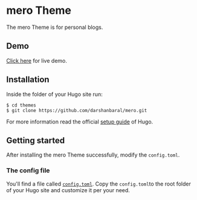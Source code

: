 # mero Theme

The mero Theme is for personal blogs.

## Demo

[Click here](https://merodemo.netlify.app/) for live demo.

## Installation

Inside the folder of your Hugo site run:

    $ cd themes
    $ git clone https://github.com/darshanbaral/mero.git

For more information read the official [setup guide](//gohugo.io/overview/installing/) of Hugo.

## Getting started

After installing the mero Theme successfully, modify the `config.toml`.

### The config file

You'll find a file called [`config.toml`](https://github.com/darshanbaral/mero/blob/master/exampleSite/config.toml). Copy the `config.toml`to the root folder of your Hugo site and customize it per your need.

